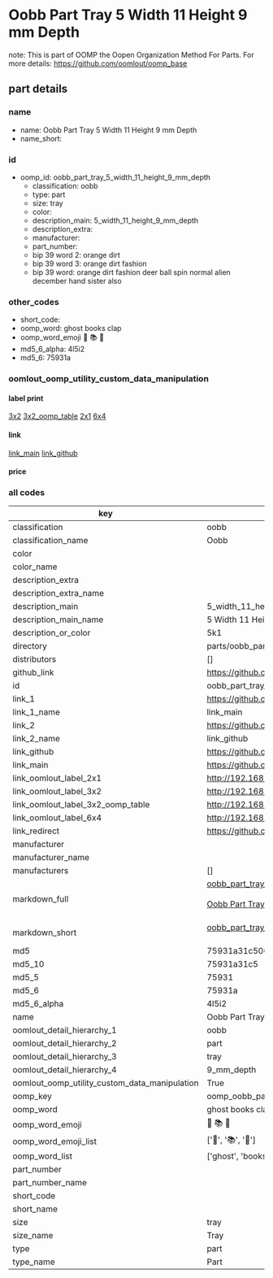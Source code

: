 # Oobb Part Tray 5 Width 11 Height 9 mm Depth  

note: This is part of OOMP the Oopen Organization Method For Parts. For more details: https://github.com/oomlout/oomp_base

##  part details
  







### name
* name: Oobb Part Tray 5 Width 11 Height 9 mm Depth
* name_short: 
### id
* oomp_id: oobb_part_tray_5_width_11_height_9_mm_depth
  * classification: oobb
  * type: part
  * size: tray
  * color: 
  * description_main: 5_width_11_height_9_mm_depth
  * description_extra: 
  * manufacturer: 
  * part_number: 
  * bip 39 word 2: orange dirt
  * bip 39 word 3: orange dirt fashion
  * bip 39 word: orange dirt fashion deer ball spin normal alien december hand sister also

### other_codes
* short_code: 
* oomp_word: ghost books clap
* oomp_word_emoji :ghost: :books: :clap:
* md5_6_alpha: 4l5i2
* md5_6: 75931a






### oomlout_oomp_utility_custom_data_manipulation
#### label print
[3x2](http://192.168.1.245:1112/?label=oomp%204l5i2)
[3x2_oomp_table](http://192.168.1.108:1112/?label=oomp%204l5i2)
[2x1](http://192.168.1.242:1112/?label=oomp%204l5i2)
[6x4](http://192.168.1.55:1112/?label=oomp%204l5i2)    

#### link

[link_main](https://github.com/oomlout/oomlout_oomp_version_1_messy/tree/main/parts/oobb_part_tray_5_width_11_height_9_mm_depth) [link_github](https://github.com/oomlout/oomlout_oomp_version_1_messy/tree/main/parts/oobb_part_tray_5_width_11_height_9_mm_depth)                             

#### price







### all codes 
| key | value |  
| --- | --- |  
| classification | oobb |  
| classification_name | Oobb |  
| color |  |  
| color_name |  |  
| description_extra |  |  
| description_extra_name |  |  
| description_main | 5_width_11_height_9_mm_depth |  
| description_main_name | 5 Width 11 Height 9 mm Depth |  
| description_or_color | 5k1 |  
| directory | parts/oobb_part_tray_5_width_11_height_9_mm_depth |  
| distributors | [] |  
| github_link | https://github.com/oomlout/oomlout_oomp_part_src/tree/main/parts/oobb_part_tray_5_width_11_height_9_mm_depth |  
| id | oobb_part_tray_5_width_11_height_9_mm_depth |  
| link_1 | https://github.com/oomlout/oomlout_oomp_version_1_messy/tree/main/parts/oobb_part_tray_5_width_11_height_9_mm_depth |  
| link_1_name | link_main |  
| link_2 | https://github.com/oomlout/oomlout_oomp_version_1_messy/tree/main/parts/oobb_part_tray_5_width_11_height_9_mm_depth |  
| link_2_name | link_github |  
| link_github | https://github.com/oomlout/oomlout_oomp_version_1_messy/tree/main/parts/oobb_part_tray_5_width_11_height_9_mm_depth |  
| link_main | https://github.com/oomlout/oomlout_oomp_version_1_messy/tree/main/parts/oobb_part_tray_5_width_11_height_9_mm_depth |  
| link_oomlout_label_2x1 | http://192.168.1.242:1112/?label=oomp%204l5i2 |  
| link_oomlout_label_3x2 | http://192.168.1.245:1112/?label=oomp%204l5i2 |  
| link_oomlout_label_3x2_oomp_table | http://192.168.1.108:1112/?label=oomp%204l5i2 |  
| link_oomlout_label_6x4 | http://192.168.1.55:1112/?label=oomp%204l5i2 |  
| link_redirect | https://github.com/oomlout/oomlout_oomp_version_1_messy/tree/main/parts/oobb_part_tray_5_width_11_height_9_mm_depth |  
| manufacturer |  |  
| manufacturer_name |  |  
| manufacturers | [] |  
| markdown_full | [oobb_part_tray_5_width_11_height_9_mm_depth](none)<br>[](none)<br>[Oobb Part Tray 5 Width 11 Height 9 Mm Depth](none)<br><br> |  
| markdown_short | [oobb_part_tray_5_width_11_height_9_mm_depth](none)<br><br> |  
| md5 | 75931a31c50652c74788f394a68facde |  
| md5_10 | 75931a31c5 |  
| md5_5 | 75931 |  
| md5_6 | 75931a |  
| md5_6_alpha | 4l5i2 |  
| name | Oobb Part Tray 5 Width 11 Height 9 mm Depth |  
| oomlout_detail_hierarchy_1 | oobb |  
| oomlout_detail_hierarchy_2 | part |  
| oomlout_detail_hierarchy_3 | tray |  
| oomlout_detail_hierarchy_4 | 9_mm_depth |  
| oomlout_oomp_utility_custom_data_manipulation | True |  
| oomp_key | oomp_oobb_part_tray_5_width_11_height_9_mm_depth |  
| oomp_word | ghost books clap |  
| oomp_word_emoji | :ghost: :books: :clap: |  
| oomp_word_emoji_list | [':ghost:', ':books:', ':clap:'] |  
| oomp_word_list | ['ghost', 'books', 'clap'] |  
| part_number |  |  
| part_number_name |  |  
| short_code |  |  
| short_name |  |  
| size | tray |  
| size_name | Tray |  
| type | part |  
| type_name | Part |  
